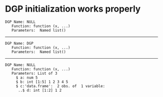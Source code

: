 # DGP initialization works properly

    DGP Name: NULL 
       Function: function (x, ...)  
       Parameters:  Named list()

---

    DGP Name: DGP 
       Function: function (x, ...)  
       Parameters:  Named list()

---

    DGP Name: NULL 
       Function: function (x, ...)  
       Parameters: List of 3
         $ a: num 5
         $ b: int [1:5] 1 2 3 4 5
         $ c:'data.frame':	2 obs. of  1 variable:
          ..$ d: int [1:2] 1 2


